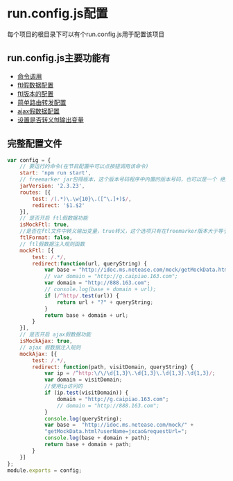 # run.config.js配置

每个项目的根目录下可以有个run.config.js用于配置该项目


## run.config.js主要功能有

- [命令调用](run-config/cmd.md)
- [ftl假数据配置](run-config/ftl-mock.md)
- [ftl版本的配置](run-config/ftl-version.md)
- [简单路由转发配置](run-config/routes.md)
- [ajax假数据配置](run-config/ajax-mock.md)
- [设置是否转义ftl输出变量](run-config/escape.md)
## 完整配置文件

```javascript
var config = {
    // 要运行的命令(在节目配置中可以点按钮调用该命令)
	start: 'npm run start',
	// freemarker jar包得版本，这个版本号码程序中内置的版本号码，也可以是一个 绝对路径的jar包
	jarVersion: '2.3.23',
	routes: [{
		test: /(.*)\.\w{10}\.([^\.]+)$/,
		redirect: '$1.$2'
	}],
    // 是否开启 ftl假数据功能
	isMockFtl: true,
	//是否在ftl文件中转义输出变量，true转义，这个选项只有在freemarker版本大于等于 2.3.24时才生效
	ftlFormat: false,
    // ftl假数据注入规则函数
	mockFtl: [{
		test: /.*/,
		redirect:function(url, queryString) {
			var base = "http://idoc.ms.netease.com/mock/getMockData.html?userName=jxcao&dateConvert=true&requestUrl=";
			// var domain = "http://g.caipiao.163.com";
			var domain = "http://888.163.com";
			// console.log(base + domain + url);
			if (/^http/.test(url)) {
				return url + "?" + queryString;
			}
			return base + domain + url;
		}
	}],
    // 是否开启 ajax假数据功能
	isMockAjax: true,
    // ajax 假数据注入规则
	mockAjax: [{
		test: /.*/,
		redirect: function(path, visitDomain, queryString) {
			var ip = /^http:\/\/\d{1,3}\.\d{1,3}\.\d{1,3}.\d{1,3}/;
			var domain = visitDomain;
			//使用ip访问的
			if (ip.test(visitDomain)) {
				domain = "http://g.caipiao.163.com";
				// domain = "http://888.163.com";
			}
			console.log(queryString);
			var base =  "http://idoc.ms.netease.com/mock/" +
            "getMockData.html?userName=jxcao&requestUrl=";
			console.log(base + domain + path);
			return base + domain + path;
		}
	}]
};
module.exports = config;
```
